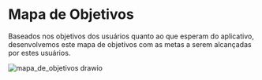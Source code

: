 # Mapa de Objetivos

Baseados nos objetivos dos usuários quanto ao que esperam do aplicativo, desenvolvemos este mapa de objetivos com as metas a serem alcançadas por estes usuários.

![mapa_de_objetivos drawio](https://github.com/user-attachments/assets/8c523547-a129-475e-aa83-b3f48398658d)
